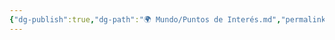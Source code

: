 ```yaml
---
{"dg-publish":true,"dg-path":"🌍 Mundo/Puntos de Interés.md","permalink":"/mundo/puntos-de-interes/","dgPassFrontmatter":true}
---
```


